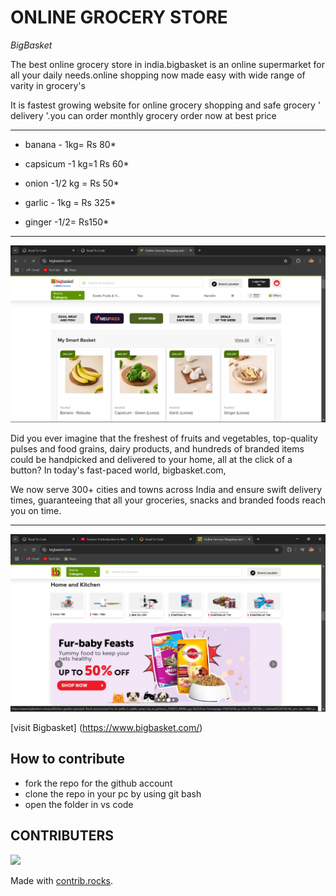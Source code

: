 # ONLINE GROCERY STORE

*BigBasket*


The best online grocery store in india.bigbasket is an online supermarket for all your daily needs.online shopping now made easy with wide range of varity in grocery's

It is fastest growing website for online grocery shopping and safe grocery ' delivery '.you can order monthly grocery order now at best price 

---

* banana - 1kg= Rs 80*

* capsicum -1 kg=1 Rs 60*

* onion -1/2 kg = Rs 50*

* garlic - 1kg = Rs 325*

* ginger -1/2= Rs150*

---
![altinfo](./grocery.png)

Did you ever imagine that the freshest of fruits and vegetables, top-quality pulses and food grains, dairy products, and hundreds of branded items could be handpicked and delivered to your home, all at the click of a button? In today's fast-paced world, bigbasket.com, 


We now serve 300+ cities and towns across India and ensure swift delivery times, guaranteeing that all your groceries, snacks and branded foods reach you on time.

---

![altinfo](./best%20sell.png)


[visit Bigbasket]
(https://www.bigbasket.com/)

## How to contribute
* fork the repo for the github account
* clone the repo in your pc by using git bash
* open the folder in vs code 
  

## CONTRIBUTERS
<a href="https://github.com/mungasesiddhi/my-first-repo/graphs/contributors">
  <img src="https://contrib.rocks/image?repo=mungasesiddhi/my-first-repo" />
</a>

Made with [contrib.rocks](https://contrib.rocks).




